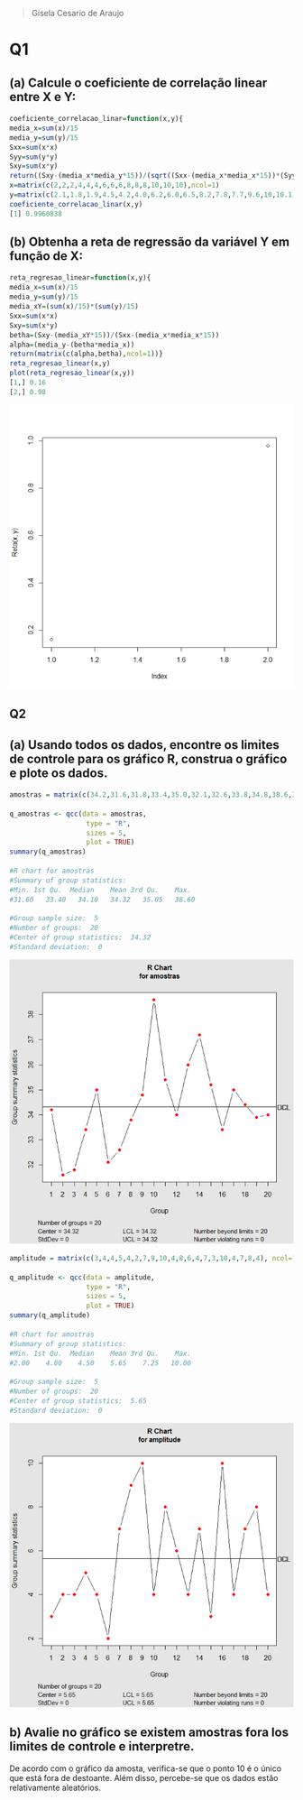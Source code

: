 > Gisela Cesario de Araujo


# Q1
## (a) Calcule o coeficiente de correlação linear entre X e Y:

````R
coeficiente_correlacao_linar=function(x,y){
media_x=sum(x)/15
media_y=sum(y)/15
Sxx=sum(x*x)
Syy=sum(y*y)
Sxy=sum(x*y)
return((Sxy-(media_x*media_y*15))/(sqrt((Sxx-(media_x*media_x*15))*(Syy-(media_y*media_y*15)))))}
x=matrix(c(2,2,2,4,4,4,6,6,6,8,8,8,10,10,10),ncol=1)
y=matrix(c(2.1,1.8,1.9,4.5,4.2,4.0,6.2,6.0,6.5,8.2,7.8,7.7,9.6,10,10.1),ncol=1)
coeficiente_correlacao_linar(x,y)
[1] 0.9960838
````
## (b) Obtenha a reta de regressão da variável Y em função de X:

````R
reta_regresao_linear=function(x,y){
media_x=sum(x)/15
media_y=sum(y)/15
media_xY=(sum(x)/15)*(sum(y)/15)
Sxx=sum(x*x)
Sxy=sum(x*y)
betha=(Sxy-(media_xY*15))/(Sxx-(media_x*media_x*15))
alpha=(media_y-(betha*media_x))
return(matrix(c(alpha,betha),ncol=1))}
reta_regresao_linear(x,y)
plot(reta_regresao_linear(x,y))
[1,] 0.16
[2,] 0.98

````
![Alt Reta](https://github.com/gicesario/funcoes-linguagem-R/blob/main/q1_b.jpeg "Reta")

## Q2
## (a) Usando todos os dados, encontre os limites de controle para os gráfico R, construa o gráfico e plote os dados.

````R
amostras = matrix(c(34.2,31.6,31.8,33.4,35.0,32.1,32.6,33.8,34.8,38.6,35.4,34.0,36.0,37.2,35.2,33.4,35.0,34.4,33.9,34.0), ncol=1)

q_amostras <- qcc(data = amostras,
                   type = "R",
                   sizes = 5,
                   plot = TRUE)
summary(q_amostras)

#R chart for amostras
#Summary of group statistics:
#Min. 1st Qu.  Median    Mean 3rd Qu.    Max.
#31.60   33.40   34.10   34.32   35.05   38.60

#Group sample size:  5
#Number of groups:  20
#Center of group statistics:  34.32
#Standard deviation:  0
````

![Alt Reta](https://github.com/gicesario/funcoes-linguagem-R/blob/main/q2_amostras.jpeg "amostras")

````R
amplitude = matrix(c(3,4,4,5,4,2,7,9,10,4,8,6,4,7,3,10,4,7,8,4), ncol=1)

q_amplitude <- qcc(data = amplitude,
                   type = "R",
                   sizes = 5,
                   plot = TRUE)
summary(q_amplitude)

#R chart for amostras
#Summary of group statistics:
#Min. 1st Qu.  Median    Mean 3rd Qu.    Max.
#2.00    4.00    4.50    5.65    7.25   10.00

#Group sample size:  5
#Number of groups:  20
#Center of group statistics:  5.65
#Standard deviation:  0
````
![Alt Reta](https://github.com/gicesario/funcoes-linguagem-R/blob/main/q2_amplitude.jpeg "Amplitude")

## b) Avalie no gráfico se existem amostras fora los limites de controle e interpretre.
De acordo com o gráfico da amosta, verifica-se que o ponto 10 é o único que está fora de destoante. Além disso, percebe-se que os dados estão relativamente aleatórios.



